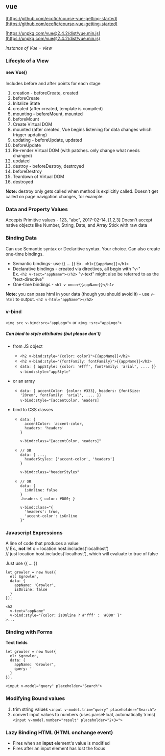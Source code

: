 ## vue

[https://github.com/ecofic/course-vue-getting-started](https://github.com/ecofic/course-vue-getting-started)

[https://unpkg.com/vue@2.4.2/dist/vue.min.js](https://unpkg.com/vue@2.4.2/dist/vue.min.js)

_instance of Vue = view_

### Lifecyle of a View
#### new Vue()

Includes before and after points for each stage

1. creation - beforeCreate, created
  1. beforeCreate
  2. Initalize State
  3. created
  (after created, template is compiled)
2. mounting - beforeMount, mounted
  1. beforeMount
  2. Create Virtual DOM
  3. mounted
  (after created, Vue begins listening for data changes which trigger updating)
3. updating - beforeUpdate, updated
  1. beforeUpdate
  2. Re-render Virtual DOM (with patches. only change what needs changed)
  3. updated
4. destroy  - beforeDestroy, destroyed
  1. beforeDestroy
  2. Teardown of Virtual DOM
  3. destroyed

**Note:** destroy only gets called when method is explicitly called. Doesn't get called on page navigation changes, for example.

### Data and Property Values
Accepts Primitive values - 123, "abc", 2017-02-14, [1,2,3]
Doesn't accept native objects like Number, String, Date, and Array
Stick with raw data

### Binding Data
Can use Semantic syntax or Declaritive syntax. Your choice. Can also create one-time bindings.

* Semantic bindings-  use {{ ... }} Ex.` <h1>{{appName}}</h1>` 
* Declarative bindings -  created via directives, all begin with "v-"<br>
Ex. `<h2 v-text="appName"></h2>` "v-text" might also be referred to as the "text-directive"
* One-time bindings - `<h1 v-once>{{appName}}</h1>`

**Note:** you can pass html in your data (though you should avoid it) - use `v-html` to output. `<h2 v-html="appName"></h2>`

### v-bind
`<img src v-bind:src="appLogo">` or `<img :src="appLogo">`

##### Can bind to style attributes (but please don't)
- from JS object 
  - `<h2 v-bind:style="{color: color}">{{appName}}</h2>`
  - `<h2 v-bind:style="{fontFamily: fontFamily}">{{appName}}</h2>`
  - `data: { appStyle: {color: '#fff', fontFamily: 'arial', .... }}`<br>
  `v-bind:style="appStyle"`

- or an array
  - `data: { accentColor: {color: #333}, headers: {fontSize: '20rem', fontFamily: 'arial', .... }}`<br>
  `v-bind:style="[accentColor, headers]`

- bind to CSS classes
  - ```
    data: { 
      accentColor: 'accent-color, 
      headers: 'headers'
    }

    v-bind:class="[accentColor, headers]"
    ```
  - ```
    // OR
    data: { ..., 
      headerStyles: ['accent-color', 'headers']
    }

    v-bind:class="headerStyles"
    ```
  
  - ```
    // OR
    data: {
      isOnline: false
    }
    .headers { color: #000; }
    ```
    ```
    v-bind:class="{ 
      'headers': true, 
      'accent-color': isOnline
    }"
    ```

### Javascript Expressions
A line of code that produces a value <br>
// Ex., **not** let x = location.host.includes('localhost')<br>
// just location.host.includes('localhost'), which will evaluate to true of false
<p>Just use {{ ... }}</p>

```
let growler = new Vue({
  el: $growler,
  data: {
    appName: 'Growler',
    isOnline: false
  }
});
```
```
<h2
  v-text="appName" 
  v-bind:style="{color: isOnline ? #'fff' : '#000' }"
>...
```

### Binding with Forms
**Text fields** 
```
let growler = new Vue({
  el: $growler,
  data: {
    appName: 'Growler',
    query: ''
  }
});

<input v-model="query" placeholder="Search">
```

### Modifying Bound values
1. trim string values
  `<input v-model.trim="query" placeholder="Search">`
2. convert input values to numbers (uses parseFloat, automatically trims)
  `<input v-model.number="result" placeholder="2+3=">`

### Lazy Binding HTML (HTML onchange event)
* Fires when an **input** element's value is modified
* Fires after an input element has lost the focus





